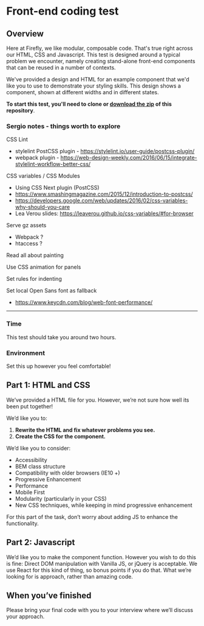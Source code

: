 # Front-end coding test

## Overview

Here at Firefly, we like modular, composable code. That's true right across our HTML, CSS and Javascript. This test is designed around a typical problem we encounter, namely creating stand-alone front-end components that can be reused in a number of contexts.

We've provided a design and HTML for an example component that we'd like you to use to demonstrate your styling skills. This design shows a component, shown at different widths and in different states.


**To start this test, you'll need to clone or [download the zip](https://github.com/fireflylearning/front-end-coding-test-css/archive/master.zip) of this repository**. 


### Sergio notes - things worth to explore

CSS Lint
- stylelint PostCSS plugin - https://stylelint.io/user-guide/postcss-plugin/ 
- webpack plugin - https://web-design-weekly.com/2016/06/15/integrate-stylelint-workflow-better-css/

CSS variables / CSS Modules
- Using CSS Next plugin (PostCSS)
- https://www.smashingmagazine.com/2015/12/introduction-to-postcss/
- https://developers.google.com/web/updates/2016/02/css-variables-why-should-you-care
- Lea Verou slides: https://leaverou.github.io/css-variables/#for-browser

Serve gz assets
- Webpack ?
- htaccess ?

Read all about painting

Use CSS animation for panels

Set rules for indenting

Set local Open Sans font as fallback
- https://www.keycdn.com/blog/web-font-performance/

----------------------------------

### Time

This test should take you around two hours.

### Environment

Set this up however you feel comfortable!

## Part 1: HTML and CSS

We’ve provided a HTML file for you. However, we’re not sure how well its been put together! 

We’d like you to:

1. **Rewrite the HTML and fix whatever problems you see.**
2. **Create the CSS for the component.**

We’d like you to consider:

* Accessibility
* BEM class structure
* Compatibility with older browsers (IE10 +)
* Progressive Enhancement
* Performance
* Mobile First
* Modularity (particularly in your CSS)
* New CSS techniques, while keeping in mind progressive enhancement

For this part of the task, don’t worry about adding JS to enhance the functionality.

## Part 2: Javascript

We’d like you to make the component function. However you wish to do this is fine: Direct DOM manipulation with Vanilla JS, or jQuery is acceptable. We use React for this kind of thing, so bonus points if you do that. What we’re looking for is approach, rather than amazing code.

## When you’ve finished

Please bring your final code with you to your interview where we’ll discuss your approach.


